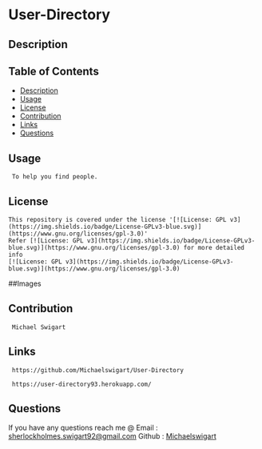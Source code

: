  
  #  User-Directory
    
    
  ##  Description
    
  ## Table of Contents
  * [Description](#description)
  * [Usage](#usage)
  * [License](#license)
  * [Contribution](#contribution)
  * [Links](#Links)
  * [Questions](#questions)
  
  ## Usage
     To help you find people.
  ## License
    This repository is covered under the license '[![License: GPL v3](https://img.shields.io/badge/License-GPLv3-blue.svg)](https://www.gnu.org/licenses/gpl-3.0)' 
    Refer [![License: GPL v3](https://img.shields.io/badge/License-GPLv3-blue.svg)](https://www.gnu.org/licenses/gpl-3.0) for more detailed info 
    [![License: GPL v3](https://img.shields.io/badge/License-GPLv3-blue.svg)](https://www.gnu.org/licenses/gpl-3.0)
    
  ##Images
 
    
  ## Contribution
     Michael Swigart
     
  ## Links
     https://github.com/Michaelswigart/User-Directory
     
     https://user-directory93.herokuapp.com/
  
  ## Questions
   If you have any questions reach me @ 
   Email : [sherlockholmes.swigart92@gmail.com](mailto:sherlockholmes.swigart92@gmail.com)
   Github : [Michaelswigart](https://github.com/Michaelswigart)
  
